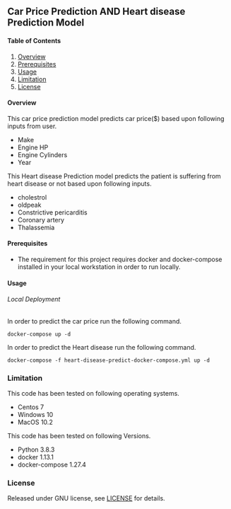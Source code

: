 ## Car Price Prediction AND Heart disease Prediction Model
#### Table of Contents
1. [Overview](#Overview)
2. [Prerequisites](#Prerequisites)
3. [Usage](#Usage)
4. [Limitation](#Limitation)
5. [License](#License)

#### Overview
This car price prediction model predicts car price($) based upon following inputs from user.
- Make
- Engine HP
- Engine Cylinders
- Year

This Heart disease Prediction model predicts the patient is suffering from heart disease or not based upon following inputs.
- cholestrol
- oldpeak
- Constrictive pericarditis
- Coronary artery
- Thalassemia

#### Prerequisites

-  The requirement for this  project  requires docker and docker-compose installed in your local workstation in order to run locally.



#### Usage

###### Local Deployment

In order to predict the car price run the following command.

```
docker-compose up -d
```

In order to predict the Heart disease run the following command.

```
docker-compose -f heart-disease-predict-docker-compose.yml up -d
```

### Limitation

This code has been tested on following operating systems.
 * Centos 7
 * Windows 10
 * MacOS 10.2

This code has been tested on following Versions.
* Python 3.8.3
* docker 1.13.1
* docker-compose 1.27.4


### License

Released under GNU license, see [LICENSE](LICENSE
  ) for details.
